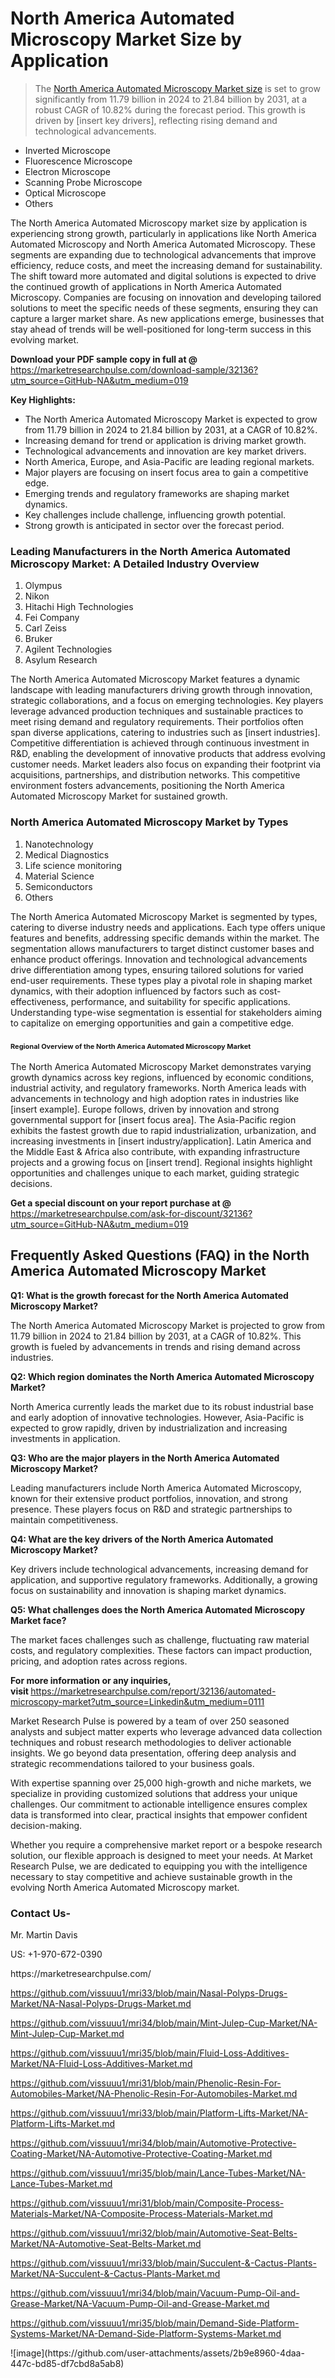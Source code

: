 <h1>North America Automated Microscopy Market&nbsp;Size by Application</h1><blockquote><p>The <a href="https://marketresearchpulse.com/download-sample/32136?utm_source=GitHub-NA&amp;utm_medium=019">North America Automated Microscopy Market size</a> is set to grow significantly from 11.79 billion in 2024 to 21.84 billion by 2031, at a robust CAGR of 10.82% during the forecast period. This growth is driven by [insert key drivers], reflecting rising demand and technological advancements.</p></blockquote><ul><li>Inverted Microscope <li> Fluorescence Microscope <li> Electron Microscope <li> Scanning Probe Microscope <li> Optical Microscope <li> Others</li></ul><p>The North America Automated Microscopy market size by application is experiencing strong growth, particularly in applications like North America Automated Microscopy and North America Automated Microscopy. These segments are expanding due to technological advancements that improve efficiency, reduce costs, and meet the increasing demand for sustainability. The shift toward more automated and digital solutions is expected to drive the continued growth of applications in North America Automated Microscopy. Companies are focusing on innovation and developing tailored solutions to meet the specific needs of these segments, ensuring they can capture a larger market share. As new applications emerge, businesses that stay ahead of trends will be well-positioned for long-term success in this evolving market.</p><p><strong>Download your PDF sample copy in full at @ </strong><a href="https://marketresearchpulse.com/download-sample/32136?utm_source=GitHub-NA&amp;utm_medium=019">https://marketresearchpulse.com/download-sample/32136?utm_source=GitHub-NA&amp;utm_medium=019</a></p><p><strong>Key Highlights: </strong></p><ul><li>The North America Automated Microscopy Market is expected to grow from 11.79 billion in 2024 to 21.84 billion by 2031, at a CAGR of 10.82%.</li><li>Increasing demand for trend or application is driving market growth.</li><li>Technological advancements and innovation are key market drivers.</li><li>North America, Europe, and Asia-Pacific are leading regional markets.</li><li>Major players are focusing on insert focus area to gain a competitive edge.</li><li>Emerging trends and regulatory frameworks are shaping market dynamics.</li><li>Key challenges include challenge, influencing growth potential.</li><li>Strong growth is anticipated in sector over the forecast period.</li></ul><h3>Leading Manufacturers in the North America Automated Microscopy Market: A Detailed Industry Overview</h3><ol><li>Olympus</li><li>Nikon</li><li>Hitachi High Technologies</li><li>Fei Company</li><li>Carl Zeiss</li><li>Bruker</li><li>Agilent Technologies</li><li>Asylum Research</li></ol><div class="flex max-w-full flex-col flex-grow"><div class="min-h-8 text-message flex w-full flex-col items-end gap-2 whitespace-normal break-words [.text-message+&amp;]:mt-5" dir="auto" data-message-author-role="assistant" data-message-id="fd8432e4-4910-450d-b182-61b7bfb0a01f" data-message-model-slug="gpt-4o"><div class="flex w-full flex-col gap-1 empty:hidden first:pt-[3px]"><div class="markdown prose w-full break-words dark:prose-invert light"><p>The North America Automated Microscopy Market features a dynamic landscape with leading manufacturers driving growth through innovation, strategic collaborations, and a focus on emerging technologies. Key players leverage advanced production techniques and sustainable practices to meet rising demand and regulatory requirements. Their portfolios often span diverse applications, catering to industries such as [insert industries]. Competitive differentiation is achieved through continuous investment in R&amp;D, enabling the development of innovative products that address evolving customer needs. Market leaders also focus on expanding their footprint via acquisitions, partnerships, and distribution networks. This competitive environment fosters advancements, positioning the North America Automated Microscopy Market for sustained growth.</p></div></div></div></div><h3>North America Automated Microscopy Market by Types</h3><ol><li>Nanotechnology <li> Medical Diagnostics <li> Life science monitoring <li> Material Science <li> Semiconductors <li> Others</li></ol><div class="flex max-w-full flex-col flex-grow"><div class="min-h-8 text-message flex w-full flex-col items-end gap-2 whitespace-normal break-words [.text-message+&amp;]:mt-5" dir="auto" data-message-author-role="assistant" data-message-id="084470be-0bb7-4664-bddf-5156b4f41249" data-message-model-slug="gpt-4o-mini"><div class="flex w-full flex-col gap-1 empty:hidden first:pt-[3px]"><div class="markdown prose w-full break-words dark:prose-invert light"><p>The North America Automated Microscopy Market is segmented by types, catering to diverse industry needs and applications. Each type offers unique features and benefits, addressing specific demands within the market. The segmentation allows manufacturers to target distinct customer bases and enhance product offerings. Innovation and technological advancements drive differentiation among types, ensuring tailored solutions for varied end-user requirements. These types play a pivotal role in shaping market dynamics, with their adoption influenced by factors such as cost-effectiveness, performance, and suitability for specific applications. Understanding type-wise segmentation is essential for stakeholders aiming to capitalize on emerging opportunities and gain a competitive edge.</p></div></div></div></div><h3><span style="font-size: 11px;">Regional Overview of the North America Automated Microscopy Market</span></h3><div class="flex max-w-full flex-col flex-grow"><div class="min-h-8 text-message flex w-full flex-col items-end gap-2 whitespace-normal break-words [.text-message+&amp;]:mt-5" dir="auto" data-message-author-role="assistant" data-message-id="e9038762-ce64-4e30-91c9-9bd413514231" data-message-model-slug="gpt-4o-mini"><div class="flex w-full flex-col gap-1 empty:hidden first:pt-[3px]"><div class="markdown prose w-full break-words dark:prose-invert light"><p>The North America Automated Microscopy Market demonstrates varying growth dynamics across key regions, influenced by economic conditions, industrial activity, and regulatory frameworks. North America leads with advancements in technology and high adoption rates in industries like [insert example]. Europe follows, driven by innovation and strong governmental support for [insert focus area]. The Asia-Pacific region exhibits the fastest growth due to rapid industrialization, urbanization, and increasing investments in [insert industry/application]. Latin America and the Middle East &amp; Africa also contribute, with expanding infrastructure projects and a growing focus on [insert trend]. Regional insights highlight opportunities and challenges unique to each market, guiding strategic decisions.</p></div></div></div></div><p><strong>Get a special discount on your report purchase at @ </strong><a href="https://marketresearchpulse.com/ask-for-discount/32136?utm_source=GitHub-NA&amp;utm_medium=019">https://marketresearchpulse.com/ask-for-discount/32136?utm_source=GitHub-NA&amp;utm_medium=019</a></p><h2>Frequently Asked Questions (FAQ) in the North America Automated Microscopy Market</h2><p><strong>Q1: What is the growth forecast for the North America Automated Microscopy Market?</strong></p><p>The North America Automated Microscopy Market is projected to grow from 11.79 billion in 2024 to 21.84 billion by 2031, at a CAGR of 10.82%. This growth is fueled by advancements in trends and rising demand across industries.</p><p><strong>Q2: Which region dominates the North America Automated Microscopy Market?</strong></p><p>North America currently leads the market due to its robust industrial base and early adoption of innovative technologies. However, Asia-Pacific is expected to grow rapidly, driven by industrialization and increasing investments in application.</p><p><strong>Q3: Who are the major players in the North America Automated Microscopy Market?</strong></p><p>Leading manufacturers include North America Automated Microscopy, known for their extensive product portfolios, innovation, and strong presence. These players focus on R&amp;D and strategic partnerships to maintain competitiveness.</p><p><strong>Q4: What are the key drivers of the North America Automated Microscopy Market?</strong></p><p>Key drivers include technological advancements, increasing demand for application, and supportive regulatory frameworks. Additionally, a growing focus on sustainability and innovation is shaping market dynamics.</p><p><strong>Q5: What challenges does the North America Automated Microscopy Market face?</strong></p><p>The market faces challenges such as challenge, fluctuating raw material costs, and regulatory complexities. These factors can impact production, pricing, and adoption rates across regions.</p><p><strong>For more information or any inquiries, visit&nbsp;</strong><a href="https://marketresearchpulse.com/report/32136/automated-microscopy-market?utm_source=Linkedin&utm_medium=0111">https://marketresearchpulse.com/report/32136/automated-microscopy-market?utm_source=Linkedin&utm_medium=0111</a></p><p>Market Research Pulse is powered by a team of over 250 seasoned analysts and subject matter experts who leverage advanced data collection techniques and robust research methodologies to deliver actionable insights. We go beyond data presentation, offering deep analysis and strategic recommendations tailored to your business goals.</p><p>With expertise spanning over 25,000 high-growth and niche markets, we specialize in providing customized solutions that address your unique challenges. Our commitment to actionable intelligence ensures complex data is transformed into clear, practical insights that empower confident decision-making.</p><p>Whether you require a comprehensive market report or a bespoke research solution, our flexible approach is designed to meet your needs. At Market Research Pulse, we are dedicated to equipping you with the intelligence necessary to stay competitive and achieve sustainable growth in the evolving North America Automated Microscopy market.</p><h3><strong>Contact Us-</strong></h3><p>Mr. Martin Davis</p><p>US: +1-970-672-0390</p><p>https://marketresearchpulse.com/</p><p><a href="https://github.com/vissuuu1/mri33/blob/main/Nasal-Polyps-Drugs-Market/NA-Nasal-Polyps-Drugs-Market.md">https://github.com/vissuuu1/mri33/blob/main/Nasal-Polyps-Drugs-Market/NA-Nasal-Polyps-Drugs-Market.md</a></p><p><a href="https://github.com/vissuuu1/mri34/blob/main/Mint-Julep-Cup-Market/NA-Mint-Julep-Cup-Market.md">https://github.com/vissuuu1/mri34/blob/main/Mint-Julep-Cup-Market/NA-Mint-Julep-Cup-Market.md</a></p><p><a href="https://github.com/vissuuu1/mri35/blob/main/Fluid-Loss-Additives-Market/NA-Fluid-Loss-Additives-Market.md">https://github.com/vissuuu1/mri35/blob/main/Fluid-Loss-Additives-Market/NA-Fluid-Loss-Additives-Market.md</a></p><p><a href="https://github.com/vissuuu1/mri31/blob/main/Phenolic-Resin-For-Automobiles-Market/NA-Phenolic-Resin-For-Automobiles-Market.md">https://github.com/vissuuu1/mri31/blob/main/Phenolic-Resin-For-Automobiles-Market/NA-Phenolic-Resin-For-Automobiles-Market.md</a></p><p><a href="https://github.com/vissuuu1/mri33/blob/main/Platform-Lifts-Market/NA-Platform-Lifts-Market.md">https://github.com/vissuuu1/mri33/blob/main/Platform-Lifts-Market/NA-Platform-Lifts-Market.md</a></p><p><a href="https://github.com/vissuuu1/mri34/blob/main/Automotive-Protective-Coating-Market/NA-Automotive-Protective-Coating-Market.md">https://github.com/vissuuu1/mri34/blob/main/Automotive-Protective-Coating-Market/NA-Automotive-Protective-Coating-Market.md</a></p><p><a href="https://github.com/vissuuu1/mri35/blob/main/Lance-Tubes-Market/NA-Lance-Tubes-Market.md">https://github.com/vissuuu1/mri35/blob/main/Lance-Tubes-Market/NA-Lance-Tubes-Market.md</a></p><p><a href="https://github.com/vissuuu1/mri31/blob/main/Composite-Process-Materials-Market/NA-Composite-Process-Materials-Market.md">https://github.com/vissuuu1/mri31/blob/main/Composite-Process-Materials-Market/NA-Composite-Process-Materials-Market.md</a></p><p><a href="https://github.com/vissuuu1/mri32/blob/main/Automotive-Seat-Belts-Market/NA-Automotive-Seat-Belts-Market.md">https://github.com/vissuuu1/mri32/blob/main/Automotive-Seat-Belts-Market/NA-Automotive-Seat-Belts-Market.md</a></p><p><a href="https://github.com/vissuuu1/mri33/blob/main/Succulent-&-Cactus-Plants-Market/NA-Succulent-&-Cactus-Plants-Market.md">https://github.com/vissuuu1/mri33/blob/main/Succulent-&-Cactus-Plants-Market/NA-Succulent-&-Cactus-Plants-Market.md</a></p><p><a href="https://github.com/vissuuu1/mri34/blob/main/Vacuum-Pump-Oil-and-Grease-Market/NA-Vacuum-Pump-Oil-and-Grease-Market.md">https://github.com/vissuuu1/mri34/blob/main/Vacuum-Pump-Oil-and-Grease-Market/NA-Vacuum-Pump-Oil-and-Grease-Market.md</a></p><p><a href="https://github.com/vissuuu1/mri35/blob/main/Demand-Side-Platform-Systems-Market/NA-Demand-Side-Platform-Systems-Market.md">https://github.com/vissuuu1/mri35/blob/main/Demand-Side-Platform-Systems-Market/NA-Demand-Side-Platform-Systems-Market.md</a></p>
![image](https://github.com/user-attachments/assets/2b9e8960-4daa-447c-bd85-df7cbd8a5ab8)

